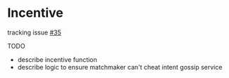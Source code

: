 # Incentive

tracking issue [#35](https://github.com/heliaxdev/rd-pm/issues/35)

TODO
- describe incentive function
- describe logic to ensure matchmaker can't cheat intent gossip service
